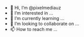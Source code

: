 - 👋 Hi, I’m @pixelmediauz
- 👀 I’m interested in ...
- 🌱 I’m currently learning ...
- 💞️ I’m looking to collaborate on ...
- 📫 How to reach me ...

<!---
pixelmediauz/pixelmediauz is a ✨ special ✨ repository because its `README.md` (this file) appears on your GitHub profile.
You can click the Preview link to take a look at your changes.
--->
